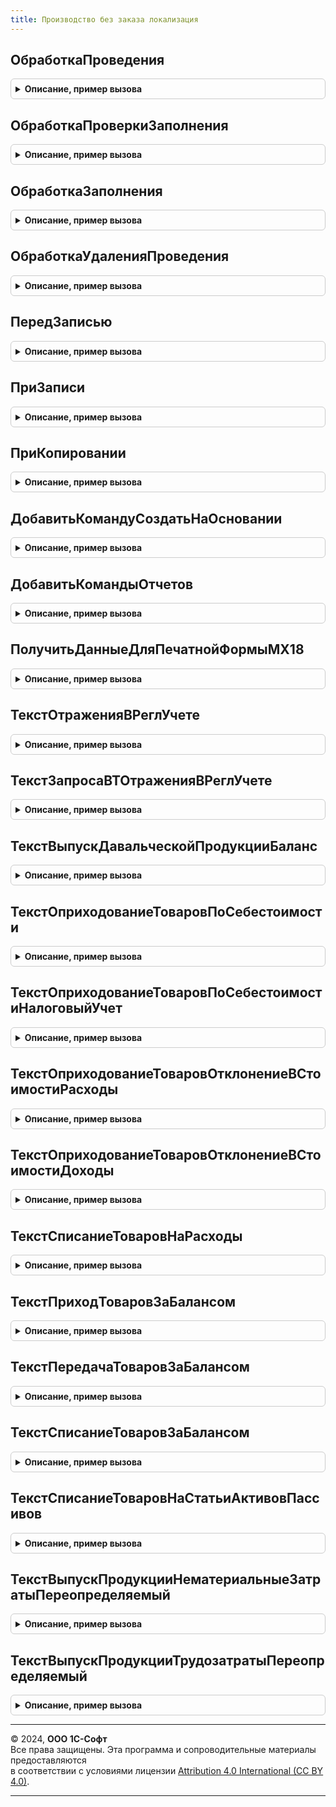 ```yaml
---
title: Производство без заказа локализация
---
```



## ОбработкаПроведения
<details style="margin: 1em 0; padding: 0.5em; border: 1px solid #ccc; border-radius: 6px;">

<summary style="font-weight: bold; cursor: pointer;">Описание, пример вызова</summary>

```bsl

// Вызывается из соответствующего обработчика документа
//
// Параметры:
//  Объект - ДокументОбъект - Обрабатываемый документ.
//  Отказ - Булево - Признак проведения документа.
//                   Если в теле процедуры-обработчика установить данному параметру значение Истина,
//                   то проведение документа выполнено не будет.
//  РежимПроведения - РежимПроведенияДокумента - В данный параметр передается текущий режим проведения.
//
Процедура ОбработкаПроведения(Объект, Отказ, РежимПроведения) Экспорт
```

Пример вызова
```bsl
ПроизводствоБезЗаказаЛокализация.ОбработкаПроведения(Объект, Отказ, РежимПроведения) 
```
</details>

## ОбработкаПроверкиЗаполнения
<details style="margin: 1em 0; padding: 0.5em; border: 1px solid #ccc; border-radius: 6px;">

<summary style="font-weight: bold; cursor: pointer;">Описание, пример вызова</summary>

```bsl

// Вызывается из соответствующего обработчика документа
//
// Параметры:
//  Объект - ДокументОбъект - Обрабатываемый объект
//  Отказ - Булево - Если в теле процедуры-обработчика установить данному параметру значение Истина,
//                   то будет выполнен отказ от продолжения работы после выполнения проверки заполнения.
//  ПроверяемыеРеквизиты - Массив - Массив путей к реквизитам, для которых будет выполнена проверка заполнения.
//
Процедура ОбработкаПроверкиЗаполнения(Объект, Отказ, ПроверяемыеРеквизиты) Экспорт
```

Пример вызова
```bsl
ПроизводствоБезЗаказаЛокализация.ОбработкаПроверкиЗаполнения(Объект, Отказ, ПроверяемыеРеквизиты) 
```
</details>

## ОбработкаЗаполнения
<details style="margin: 1em 0; padding: 0.5em; border: 1px solid #ccc; border-radius: 6px;">

<summary style="font-weight: bold; cursor: pointer;">Описание, пример вызова</summary>

```bsl

// Вызывается из соответствующего обработчика документа
//
// Параметры:
//  Объект - ДокументОбъект - Обрабатываемый объект.
//  ДанныеЗаполнения - Произвольный - Значение, которое используется как основание для заполнения.
//  ТекстЗаполнения - Строка - В данный параметр передается признак выполнения стандартной (системной) обработки события.
//  СтандартнаяОбработка - Булево - В данный параметр передается признак выполнения стандартной (системной) обработки события.
//
Процедура ОбработкаЗаполнения(Объект, ДанныеЗаполнения, ТекстЗаполнения, СтандартнаяОбработка) Экспорт
```

Пример вызова
```bsl
ПроизводствоБезЗаказаЛокализация.ОбработкаЗаполнения(Объект, ДанныеЗаполнения, ТекстЗаполнения, СтандартнаяОбработка) 
```
</details>

## ОбработкаУдаленияПроведения
<details style="margin: 1em 0; padding: 0.5em; border: 1px solid #ccc; border-radius: 6px;">

<summary style="font-weight: bold; cursor: pointer;">Описание, пример вызова</summary>

```bsl

// Вызывается из соответствующего обработчика документа
//
// Параметры:
//  Объект - ДокументОбъект - Обрабатываемый объект
//  Отказ - Булево - Признак отказа от записи.
//                   Если в теле процедуры-обработчика установить данному параметру значение Истина,
//                   то запись выполнена не будет и будет вызвано исключение.
//
Процедура ОбработкаУдаленияПроведения(Объект, Отказ) Экспорт
```

Пример вызова
```bsl
ПроизводствоБезЗаказаЛокализация.ОбработкаУдаленияПроведения(Объект, Отказ) 
```
</details>

## ПередЗаписью
<details style="margin: 1em 0; padding: 0.5em; border: 1px solid #ccc; border-radius: 6px;">

<summary style="font-weight: bold; cursor: pointer;">Описание, пример вызова</summary>

```bsl

// Вызывается из соответствующего обработчика документа
//
// Параметры:
//  Объект - ДокументОбъект - Обрабатываемый объект
//  Отказ - Булево - Признак отказа от записи.
//                   Если в теле процедуры-обработчика установить данному параметру значение Истина,
//                   то запись выполнена не будет и будет вызвано исключение.
//  РежимЗаписи - РежимЗаписиДокумента - В параметр передается текущий режим записи документа. Позволяет определить в теле процедуры режим записи.
//  РежимПроведения - РежимПроведенияДокумента - В данный параметр передается текущий режим проведения.
//
Процедура ПередЗаписью(Объект, Отказ, РежимЗаписи, РежимПроведения) Экспорт
```

Пример вызова
```bsl
ПроизводствоБезЗаказаЛокализация.ПередЗаписью(Объект, Отказ, РежимЗаписи, РежимПроведения) 
```
</details>

## ПриЗаписи
<details style="margin: 1em 0; padding: 0.5em; border: 1px solid #ccc; border-radius: 6px;">

<summary style="font-weight: bold; cursor: pointer;">Описание, пример вызова</summary>

```bsl

// Вызывается из соответствующего обработчика документа
//
// Параметры:
//  Объект - ДокументОбъект - Обрабатываемый объект
//  Отказ - Булево - Признак отказа от записи.
//                   Если в теле процедуры-обработчика установить данному параметру значение Истина, то запись выполнена не будет и будет вызвано исключение.
//
Процедура ПриЗаписи(Объект, Отказ) Экспорт
```

Пример вызова
```bsl
ПроизводствоБезЗаказаЛокализация.ПриЗаписи(Объект, Отказ) 
```
</details>

## ПриКопировании
<details style="margin: 1em 0; padding: 0.5em; border: 1px solid #ccc; border-radius: 6px;">

<summary style="font-weight: bold; cursor: pointer;">Описание, пример вызова</summary>

```bsl

// Вызывается из соответствующего обработчика документа
//
// Параметры:
//  Объект - ДокументОбъект - Обрабатываемый объект
//  ОбъектКопирования - ДокументОбъект - Исходный документ, который является источником копирования.
//
Процедура ПриКопировании(Объект, ОбъектКопирования) Экспорт
```

Пример вызова
```bsl
ПроизводствоБезЗаказаЛокализация.ПриКопировании(Объект, ОбъектКопирования) 
```
</details>

## ДобавитьКомандуСоздатьНаОсновании
<details style="margin: 1em 0; padding: 0.5em; border: 1px solid #ccc; border-radius: 6px;">

<summary style="font-weight: bold; cursor: pointer;">Описание, пример вызова</summary>

```bsl

// Добавляет команду создания документа "Авансовый отчет".
//
// Параметры:
//  КомандыСозданияНаОсновании - см. СозданиеНаОснованииПереопределяемый.ПередДобавлениемКомандСозданияНаОсновании.КомандыСозданияНаОсновании
//
Процедура ДобавитьКомандуСоздатьНаОсновании(КомандыСозданияНаОсновании) Экспорт
```

Пример вызова
```bsl
ПроизводствоБезЗаказаЛокализация.ДобавитьКомандуСоздатьНаОсновании(КомандыСозданияНаОсновании) 
```
</details>

## ДобавитьКомандыОтчетов
<details style="margin: 1em 0; padding: 0.5em; border: 1px solid #ccc; border-radius: 6px;">

<summary style="font-weight: bold; cursor: pointer;">Описание, пример вызова</summary>

```bsl

// Определяет список команд отчетов.
//
// Параметры:
//   КомандыОтчетов - См. ВариантыОтчетовПереопределяемый.ПередДобавлениемКомандОтчетов.КомандыОтчетов
//   Параметры - См. ВариантыОтчетовПереопределяемый.ПередДобавлениемКомандОтчетов.Параметры
//
Процедура ДобавитьКомандыОтчетов(КомандыОтчетов, Параметры) Экспорт
```

Пример вызова
```bsl
ПроизводствоБезЗаказаЛокализация.ДобавитьКомандыОтчетов(КомандыОтчетов, Параметры) 
```
</details>

## ПолучитьДанныеДляПечатнойФормыМХ18
<details style="margin: 1em 0; padding: 0.5em; border: 1px solid #ccc; border-radius: 6px;">

<summary style="font-weight: bold; cursor: pointer;">Описание, пример вызова</summary>

```bsl

// Функция получает данные для формирования печатной формы МХ - 18
//
// Параметры:
// 	ПараметрыПечати - Структура
// 	МассивОбъектов - Массив
// Возвращаемое значение:
// 	Структура
Функция ПолучитьДанныеДляПечатнойФормыМХ18(ПараметрыПечати, МассивОбъектов) Экспорт
```

Пример вызова
```bsl
Результат = ПроизводствоБезЗаказаЛокализация.ПолучитьДанныеДляПечатнойФормыМХ18(ПараметрыПечати, МассивОбъектов) 
```
</details>

## ТекстОтраженияВРеглУчете
<details style="margin: 1em 0; padding: 0.5em; border: 1px solid #ccc; border-radius: 6px;">

<summary style="font-weight: bold; cursor: pointer;">Описание, пример вызова</summary>

```bsl

// Функция возвращает текст запроса для отражения документа в регламентированном учете.
//
// Возвращаемое значение:
//	Строка - Текст запроса
//
Функция ТекстОтраженияВРеглУчете() Экспорт
```

Пример вызова
```bsl
Результат = ПроизводствоБезЗаказаЛокализация.ТекстОтраженияВРеглУчете() 
```
</details>

## ТекстЗапросаВТОтраженияВРеглУчете
<details style="margin: 1em 0; padding: 0.5em; border: 1px solid #ccc; border-radius: 6px;">

<summary style="font-weight: bold; cursor: pointer;">Описание, пример вызова</summary>

```bsl

// Функция возвращает текст запроса дополнительных временных таблиц,
// необходимых для отражения в регламентированном учете
//
// Возвращаемое значение:
//   Строка - сформированный текст запроса.
//
Функция ТекстЗапросаВТОтраженияВРеглУчете() Экспорт
```

Пример вызова
```bsl
Результат = ПроизводствоБезЗаказаЛокализация.ТекстЗапросаВТОтраженияВРеглУчете() 
```
</details>

## ТекстВыпускДавальческойПродукцииБаланс
<details style="margin: 1em 0; padding: 0.5em; border: 1px solid #ccc; border-radius: 6px;">

<summary style="font-weight: bold; cursor: pointer;">Описание, пример вызова</summary>

```bsl

//++ Локализация

// Функция возвращает текст фрагмента отражения для выпуска давальческой продукции по балансу
//
// Возвращаемое значение:
//   Строка - сформированный текст запроса.
//
Функция ТекстВыпускДавальческойПродукцииБаланс() Экспорт
```

Пример вызова
```bsl
Результат = ПроизводствоБезЗаказаЛокализация.ТекстВыпускДавальческойПродукцииБаланс() 
```
</details>

## ТекстОприходованиеТоваровПоСебестоимости
<details style="margin: 1em 0; padding: 0.5em; border: 1px solid #ccc; border-radius: 6px;">

<summary style="font-weight: bold; cursor: pointer;">Описание, пример вызова</summary>

```bsl

// Функция возвращает фрагмент текста запроса для отражения документа в регламентированном учете.
//
// Возвращаемое значение:
//	Строка - Текст запроса
//
Функция ТекстОприходованиеТоваровПоСебестоимости() Экспорт
```

Пример вызова
```bsl
Результат = ПроизводствоБезЗаказаЛокализация.ТекстОприходованиеТоваровПоСебестоимости() 
```
</details>

## ТекстОприходованиеТоваровПоСебестоимостиНалоговыйУчет
<details style="margin: 1em 0; padding: 0.5em; border: 1px solid #ccc; border-radius: 6px;">

<summary style="font-weight: bold; cursor: pointer;">Описание, пример вызова</summary>

```bsl

// Функция возвращает фрагмент текста запроса для отражения документа в регламентированном учете.
//
// Возвращаемое значение:
//	Строка - Текст запроса
//
Функция ТекстОприходованиеТоваровПоСебестоимостиНалоговыйУчет() Экспорт
```

Пример вызова
```bsl
Результат = ПроизводствоБезЗаказаЛокализация.ТекстОприходованиеТоваровПоСебестоимостиНалоговыйУчет() 
```
</details>

## ТекстОприходованиеТоваровОтклонениеВСтоимостиРасходы
<details style="margin: 1em 0; padding: 0.5em; border: 1px solid #ccc; border-radius: 6px;">

<summary style="font-weight: bold; cursor: pointer;">Описание, пример вызова</summary>

```bsl

// Функция возвращает фрагмент текста запроса для отражения документа в регламентированном учете.
//
// Возвращаемое значение:
//	Строка - Текст запроса
//
Функция ТекстОприходованиеТоваровОтклонениеВСтоимостиРасходы() Экспорт
```

Пример вызова
```bsl
Результат = ПроизводствоБезЗаказаЛокализация.ТекстОприходованиеТоваровОтклонениеВСтоимостиРасходы() 
```
</details>

## ТекстОприходованиеТоваровОтклонениеВСтоимостиДоходы
<details style="margin: 1em 0; padding: 0.5em; border: 1px solid #ccc; border-radius: 6px;">

<summary style="font-weight: bold; cursor: pointer;">Описание, пример вызова</summary>

```bsl

// Функция возвращает фрагмент текста запроса для отражения документа в регламентированном учете.
//
// Возвращаемое значение:
//	Строка - Текст запроса
//
Функция ТекстОприходованиеТоваровОтклонениеВСтоимостиДоходы() Экспорт
```

Пример вызова
```bsl
Результат = ПроизводствоБезЗаказаЛокализация.ТекстОприходованиеТоваровОтклонениеВСтоимостиДоходы() 
```
</details>

## ТекстСписаниеТоваровНаРасходы
<details style="margin: 1em 0; padding: 0.5em; border: 1px solid #ccc; border-radius: 6px;">

<summary style="font-weight: bold; cursor: pointer;">Описание, пример вызова</summary>

```bsl

// Функция возвращает текст фрагмента отражения списания на расходы
//
// Возвращаемое значение:
//	Строка - сформированный текст запроса.
//
Функция ТекстСписаниеТоваровНаРасходы(Производство = Ложь, СодержаниеПоУмолчанию = Истина, ПереопределениеОтбора = Ложь) Экспорт
```

Пример вызова
```bsl
Результат = ПроизводствоБезЗаказаЛокализация.ТекстСписаниеТоваровНаРасходы(Производство, СодержаниеПоУмолчанию, ПереопределениеОтбора);
```
</details>

## ТекстПриходТоваровЗаБалансом
<details style="margin: 1em 0; padding: 0.5em; border: 1px solid #ccc; border-radius: 6px;">

<summary style="font-weight: bold; cursor: pointer;">Описание, пример вызова</summary>

```bsl

// Функция возвращает текст фрагмента отражения передачи товаров за балансом
//
// Параметры:
// 	Производство - булево, признак вызова метода из производственного документа, для них не анализируем кор часть,
// 		поэтому данный параметр показывает, что приходное движение не имеет аналогичного расходного с кор частью,
// 		Для непроизводственных документов, анализируем наличие расходных с такой же кор частью и если есть - не формируем,
// 		так как будет проводка передачи, значение по умолчанию - Ложь;
// 	СодержаниеПоУмолчанию - булево, признак того, что при возвращении текста сразу переназначать содержание проводки,
// 		значение по умолчанию - Истина;
// 	ПереопределениеОтбора - булево, признак того, что при возвращении текста необходимо добавить условия отбора,
// 		значение по умолчанию - Ложь;
//
// Возвращаемое значение:
//	Строка - сформированный текст запроса.
//
Функция ТекстПриходТоваровЗаБалансом(Производство = Ложь, СодержаниеПоУмолчанию = Истина, ПереопределениеОтбора = Ложь) Экспорт
```

Пример вызова
```bsl
Результат = ПроизводствоБезЗаказаЛокализация.ТекстПриходТоваровЗаБалансом(Производство, СодержаниеПоУмолчанию, ПереопределениеОтбора);
```
</details>

## ТекстПередачаТоваровЗаБалансом
<details style="margin: 1em 0; padding: 0.5em; border: 1px solid #ccc; border-radius: 6px;">

<summary style="font-weight: bold; cursor: pointer;">Описание, пример вызова</summary>

```bsl

// Функция возвращает текст фрагмента отражения передачи товаров за балансом
//
// Параметры:
// 	Производство - булево, признак вызова метода из производственного документа, для них не анализируем кор часть,
// 		поэтому данный параметр показывает, что расходное движение не имеет аналогичного приходного по кор части,
// 		Для непроизводственных документов, анализируем наличие приходных с такой же кор частью и если есть - формируем,
// 		значение по умолчанию - Ложь;
// 	СодержаниеПоУмолчанию - булево, признак того, что при возвращении текста сразу переназначать содержание проводки,
// 		значение по умолчанию - Истина;
// 	ПереопределениеОтбора - булево, признак того, что при возвращении текста необходимо добавить условия отбора,
// 		значение по умолчанию - Ложь;
//
// Возвращаемое значение:
//	Строка - сформированный текст запроса.
//
Функция ТекстПередачаТоваровЗаБалансом(Производство = Ложь, СодержаниеПоУмолчанию = Истина, ПереопределениеОтбора = Ложь) Экспорт
```

Пример вызова
```bsl
Результат = ПроизводствоБезЗаказаЛокализация.ТекстПередачаТоваровЗаБалансом(Производство, СодержаниеПоУмолчанию, ПереопределениеОтбора);
```
</details>

## ТекстСписаниеТоваровЗаБалансом
<details style="margin: 1em 0; padding: 0.5em; border: 1px solid #ccc; border-radius: 6px;">

<summary style="font-weight: bold; cursor: pointer;">Описание, пример вызова</summary>

```bsl

// Функция возвращает текст фрагмента отражения для списания давальческой продукции
//
// Параметры:
// 	Производство - булево, признак вызова метода из производственного документа, для них не анализируем кор часть,
// 		поэтому данный параметр показывает, что расходное движение не имеет кор части,
// 		Для непроизводственных документов, анализируем наличие кор раздела учета и если есть - не формируем,
// 		так как будет проводка передачи, значение по умолчанию - Ложь;
// 	СодержаниеПоУмолчанию - булево, признак того, что при возвращении текста сразу переназначать содержание проводки,
// 		значение по умолчанию - Истина;
// 	ПереопределениеОтбора - булево, признак того, что при возвращении текста необходимо добавить условия отбора,
// 		значение по умолчанию - Ложь;
// Возвращаемое значение:
//	Строка - сформированный текст запроса.
//
Функция ТекстСписаниеТоваровЗаБалансом(Производство = Ложь, СодержаниеПоУмолчанию = Истина, ПереопределениеОтбора = Ложь) Экспорт
```

Пример вызова
```bsl
Результат = ПроизводствоБезЗаказаЛокализация.ТекстСписаниеТоваровЗаБалансом(Производство, СодержаниеПоУмолчанию, ПереопределениеОтбора);
```
</details>

## ТекстСписаниеТоваровНаСтатьиАктивовПассивов
<details style="margin: 1em 0; padding: 0.5em; border: 1px solid #ccc; border-radius: 6px;">

<summary style="font-weight: bold; cursor: pointer;">Описание, пример вызова</summary>

```bsl

// Функция возвращает текст фрагмента отражения списания на прочие активы/пассивы
//
// Возвращаемое значение:
//	Строка - сформированный текст запроса.
//
Функция ТекстСписаниеТоваровНаСтатьиАктивовПассивов(СодержаниеПоУмолчанию = Истина, ПереопределениеОтбора = Ложь) Экспорт
```

Пример вызова
```bsl
Результат = ПроизводствоБезЗаказаЛокализация.ТекстСписаниеТоваровНаСтатьиАктивовПассивов(СодержаниеПоУмолчанию, ПереопределениеОтбора);
```
</details>

## ТекстВыпускПродукцииНематериальныеЗатратыПереопределяемый
<details style="margin: 1em 0; padding: 0.5em; border: 1px solid #ccc; border-radius: 6px;">

<summary style="font-weight: bold; cursor: pointer;">Описание, пример вызова</summary>

```bsl

// Функция возвращает текст фрагмента отражения выпуска продукции с приходом нематериальных затрат
//
// Параметры:
// 	СодержаниеПоУмолчанию - булево, признак того, что при возвращении текста сразу переназначать содержание проводки,
// 		значение по умолчанию - Истина;
// 	ПереопределениеОтбора - булево, признак того, что при возвращении текста необходимо добавить условия отбора,
// 		значение по умолчанию - Ложь;
// Возвращаемое значение:
//	Строка - сформированный текст запроса.
//
Функция ТекстВыпускПродукцииНематериальныеЗатратыПереопределяемый(СодержаниеПоУмолчанию = Истина, ПереопределениеОтбора = Ложь) Экспорт
```

Пример вызова
```bsl
Результат = ПроизводствоБезЗаказаЛокализация.ТекстВыпускПродукцииНематериальныеЗатратыПереопределяемый(СодержаниеПоУмолчанию, ПереопределениеОтбора);
```
</details>

## ТекстВыпускПродукцииТрудозатратыПереопределяемый
<details style="margin: 1em 0; padding: 0.5em; border: 1px solid #ccc; border-radius: 6px;">

<summary style="font-weight: bold; cursor: pointer;">Описание, пример вызова</summary>

```bsl

// Функция возвращает текст фрагмента отражения выпуска продукции с приходом трудозатрат
//
// Параметры:
// 	СодержаниеПоУмолчанию - булево, признак того, что при возвращении текста сразу переназначать содержание проводки,
// 		значение по умолчанию - Истина;
// 	ПереопределениеОтбора - булево, признак того, что при возвращении текста необходимо добавить условия отбора,
// 		значение по умолчанию - Ложь;
// Возвращаемое значение:
//	Строка - сформированный текст запроса.
//
Функция ТекстВыпускПродукцииТрудозатратыПереопределяемый(СодержаниеПоУмолчанию = Истина, ПереопределениеОтбора = Ложь) Экспорт
```

Пример вызова
```bsl
Результат = ПроизводствоБезЗаказаЛокализация.ТекстВыпускПродукцииТрудозатратыПереопределяемый(СодержаниеПоУмолчанию, ПереопределениеОтбора);
```
</details>

---

© 2024, **ООО 1С-Софт**  
Все права защищены. Эта программа и сопроводительные материалы предоставляются  
в соответствии с условиями лицензии [Attribution 4.0 International (CC BY 4.0)](https://creativecommons.org/licenses/by/4.0/legalcode).

---
